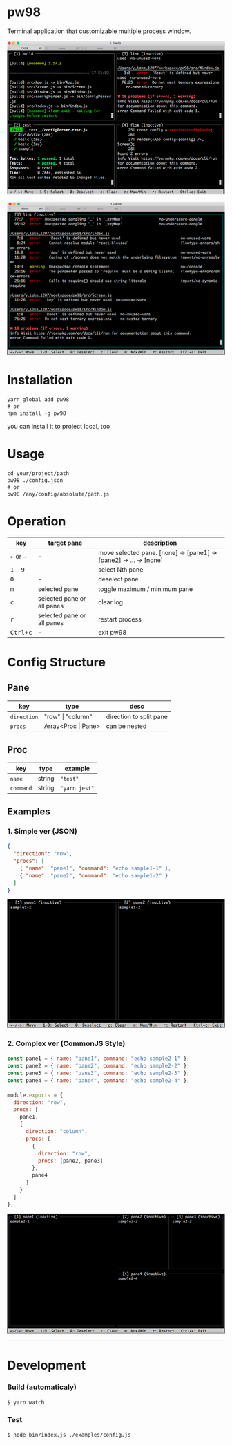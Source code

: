 # pw98

Terminal application that customizable multiple process window.

![basic](https://raw.githubusercontent.com/y-takey/pw98/master/demo/ss1-basic.png)

![maximum](https://raw.githubusercontent.com/y-takey/pw98/master/demo/ss2-maximum.png)

# Installation

```
yarn global add pw98
# or
npm install -g pw98
```

you can install it to project local, too

# Usage

```
cd your/project/path
pw98 ./config.json
# or
pw98 /any/config/absolute/path.js
```

# Operation

| key                          | target pane                | description                                                       |
| ---------------------------- | -------------------------- | ----------------------------------------------------------------- |
| <kbd>←</kbd> or <kbd>→</kbd> | -                          | move selected pane. [none] -> [pane1] -> [pane2] -> ... -> [none] |
| <kbd>1</kbd> - <kbd>9</kbd>  | -                          | select Nth pane                                                   |
| <kbd>0</kbd>                 | -                          | deselect pane                                                     |
| <kbd>m</kbd>                 | selected pane              | toggle maximum / minimum pane                                     |
| <kbd>c</kbd>                 | selected pane or all panes | clear log                                                         |
| <kbd>r</kbd>                 | selected pane or all panes | restart process                                                   |
| <kbd>Ctrl+c</kbd>            | -                          | exit pw98                                                         |

# Config Structure

## Pane

| key         | type                          | desc                    |
| ----------- | ----------------------------- | ----------------------- |
| `direction` | "row" &#124; "column"         | direction to split pane |
| `procs`     | Array&lt;Proc &#124; Pane&gt; | can be nested           |

## Proc

| key       | type   | example       |
| --------- | ------ | ------------- |
| `name`    | string | `"test"`      |
| `command` | string | `"yarn jest"` |

## Examples

### 1. Simple ver (JSON)

```json
{
  "direction": "row",
  "procs": [
    { "name": "pane1", "command": "echo sample1-1" },
    { "name": "pane2", "command": "echo sample1-2" }
  ]
}
```

![example1](https://raw.githubusercontent.com/y-takey/pw98/master/demo/ss3-example1.png)

### 2. Complex ver (CommonJS Style)

```js
const pane1 = { name: "pane1", command: "echo sample2-1" };
const pane2 = { name: "pane2", command: "echo sample2-2" };
const pane3 = { name: "pane3", command: "echo sample2-3" };
const pane4 = { name: "pane4", command: "echo sample2-4" };

module.exports = {
  direction: "row",
  procs: [
    pane1,
    {
      direction: "column",
      procs: [
        {
          direction: "row",
          procs: [pane2, pane3]
        },
        pane4
      ]
    }
  ]
};
```

![example2](https://raw.githubusercontent.com/y-takey/pw98/master/demo/ss4-example2.png)

---

# Development

### Build (automaticaly)

```
$ yarn watch
```

### Test

```
$ node bin/index.js ./examples/config.js
```
